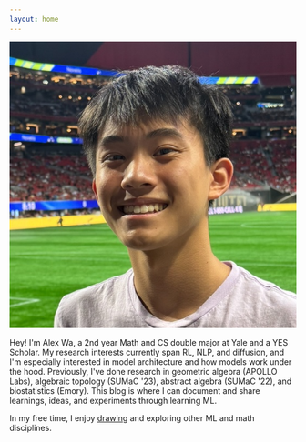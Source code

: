 ```yaml
---
layout: home
---
```


<div class="profile-container">
  <img src="public/pfp.jpg" alt="Alex Wa" class="profile-image">
  <div class="profile-content">
    <p>
      Hey! I'm Alex Wa, a 2nd year Math and CS double major at Yale and a YES Scholar. My research interests currently span RL, NLP, and diffusion, and I'm especially interested in model architecture and how models work under the hood. Previously, I've done research in geometric algebra (APOLLO Labs), algebraic topology (SUMaC '23), abstract algebra (SUMaC '22), and biostatistics (Emory). This blog is where I can document and share learnings, ideas, and experiments through learning ML.
    </p>
    <p>
      In my free time, I enjoy <a href="https://www.instagram.com/alex_wa_art/" target="_blank">drawing</a> and exploring other ML and math disciplines.
    </p>
  </div>
</div>